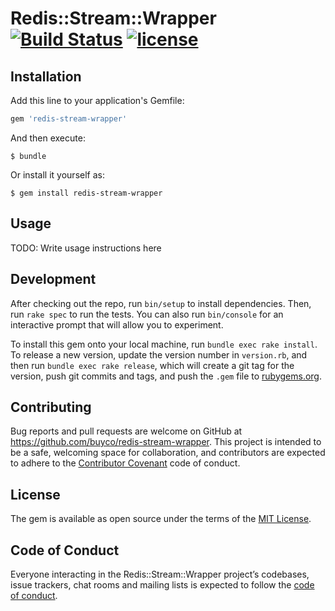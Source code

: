 # Redis::Stream::Wrapper [![Build Status](https://travis-ci.com/buyco/redis-stream-wrapper.svg?branch=master)](https://travis-ci.com/buyco/redis-stream-wrapper) [![license](https://img.shields.io/github/license/buyco/redis-stream-wrapper.svg?maxAge=2592000)](https://github.com/buyco/redis-stream-wrapper/LICENSE)

## Installation

Add this line to your application's Gemfile:

```ruby
gem 'redis-stream-wrapper'
```

And then execute:

    $ bundle

Or install it yourself as:

    $ gem install redis-stream-wrapper

## Usage

TODO: Write usage instructions here

## Development

After checking out the repo, run `bin/setup` to install dependencies. Then, run `rake spec` to run the tests. You can also run `bin/console` for an interactive prompt that will allow you to experiment.

To install this gem onto your local machine, run `bundle exec rake install`. To release a new version, update the version number in `version.rb`, and then run `bundle exec rake release`, which will create a git tag for the version, push git commits and tags, and push the `.gem` file to [rubygems.org](https://rubygems.org).

## Contributing

Bug reports and pull requests are welcome on GitHub at https://github.com/buyco/redis-stream-wrapper. This project is intended to be a safe, welcoming space for collaboration, and contributors are expected to adhere to the [Contributor Covenant](http://contributor-covenant.org) code of conduct.

## License

The gem is available as open source under the terms of the [MIT License](https://opensource.org/licenses/MIT).

## Code of Conduct

Everyone interacting in the Redis::Stream::Wrapper project’s codebases, issue trackers, chat rooms and mailing lists is expected to follow the [code of conduct](https://github.com/buyco/redis-stream-wrapper/blob/master/CODE_OF_CONDUCT.md).
